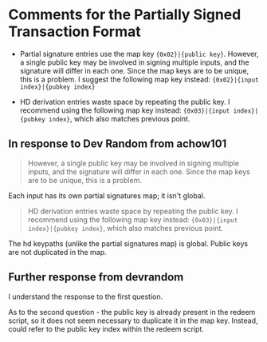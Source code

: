# Comments for the Partially Signed Transaction Format

* Partial signature entries use the map key `{0x02}|{public key}`.  However, a single public key may be involved in signing multiple inputs, and the signature will differ in each one.  Since the map keys are to be unique, this is a problem.  I suggest the following map key instead: `{0x02}|{input index}|{pubkey index}`

* HD derivation entries waste space by repeating the public key.  I recommend using the following map key instead: `{0x03}|{input index}|{pubkey index}`, which also matches previous point.

## In response to Dev Random from achow101

> However, a single public key may be involved in signing multiple inputs, and the signature will differ in each one.  Since the map keys are to be unique, this is a problem.

Each input has its own partial signatures map; it isn't global.

> HD derivation entries waste space by repeating the public key.  I recommend using the following map key instead: `{0x03}|{input index}|{pubkey index}`, which also matches previous point.

The hd keypaths (unlike the partial signatures map) is global. Public keys are not duplicated in the map.

## Further response from devrandom

I understand the response to the first question.

As to the second question - the public key is already present in the redeem script, so it does not seem necessary to duplicate it in the map key.  Instead, could refer to the public key index within the redeem script.
